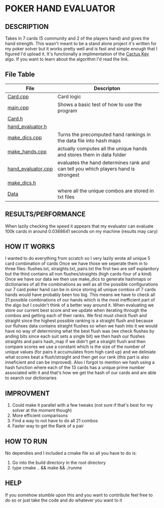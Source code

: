 # POKER HAND EVALUATOR

## DESCRIPTION
Takes in 7 cards (5 community and 2 of the players hand) and gives the hand strength. 
This wasn't meant to be a stand alone project it's written for my poker solver
but it works pretty well and is fast and simple enough that I figured I'd upload it. 
It's functionally a implimentation of the [Cactus Kev](http://suffe.cool/poker/evaluator.html) algo.
If you want to learn about the algorithm I'd read the link.



## File Table

| File | Descripton |
| --------- | --------------------- |
| [Card.cpp](hand_rank/src/Card.cpp) | Card logic |
| [main.cpp](hand_rank/src/main.cpp) | Shows a basic test of how to use the program |
| [Card.h](hand_rank/src/Card.h) | |
| [hand_evaluator.h](hand_rank/src/hand_evaluator.h) | |
| [make_dics.cpp](hand_rank/src/make_dics.cpp) | Turns the precomputed hand rankings in the data file into hash maps|
| [make_hands.cpp](make/hands/src/make_hands.cpp) | actually computes all the unique hands and stores them in data folder |
| [hand_evaluator.cpp](hand_rank/src/hand_evaluator.cpp) | evaluates the hand determines rank and can tell you which players hand is strongest |
| [make_dics.h](hand_rank/src/make_dics.h) |  |
| [Data](data) | where all the unique combos are stored in txt files |

## RESULTS/PERFORMANCE
When lazily checking the speed it appears that my evaluator can
evaluate 100k cards in around 0.0368641 seconds on my machine
(results may cary)

## HOW IT WORKS
I wanted to do everything from scratch so I very lazily 
wrote all unique 5 card combination of cards 
Once we have those we seperate them in to three files:
flushes.txt, straights.txt, pairs.txt
 the first two are self explanitory but the third contains all non flushes/straights (high cards-four of a kind) 
 Once we have our data we then use make_dics to generate hashmaps or dictionaries of all the combinations as 
well as all the possible configurations our 7 card poker hand can be in since storing all unique combos of 
7 cards hands would have probably been too big. This means we have to check all 21 possible combinations of 
our hands which is the most inefficient part of the algo but I couldn't think of a better way around it.
When evaluating we store our current best score and we update when iterating through the combos and getting each 
of their ranks. We first must check flush and straight since the highest possible ranking is a straight flush
and because our fluhses data contains straight flushes so when we hash into it we would have no way of determining 
what the best flush was (we check flushes by anding bits since each suit sets a single bit)
we then hash our flushes straights and pairs hash_map if we didn't get a straight flush and then compare scores
we use a constant which is the size of the number of unique values (for pairs it accumulates from high card up) and we 
deliniate what scores beat a flush/straight and then get our rank (this part is also inneficient and can be improved).
Also i forgot to mention we hash using a hash function where each of the 13 cards has a unique prime number associated 
with it and that's how we get the hash of our cards and are able to search our dictionaries

## IMPROVMENT
1. Could make it parallel with a few tweaks (not sure if that's best for my solver at the moment though)
2. More efficient comparisons 
3. Find a way to not have to do all 21 combos
4. Faster way to get the Rank of a pair


## HOW TO RUN
No dependies and I included a cmake file so all you have to do is:
1. Go into the build directory in the root directory 
2. type cmake .. && make && ./runme

## HELP
If you somehow stumble upon this and you want to contribute feel free to do so or 
just take the code and do whatever you want to it
